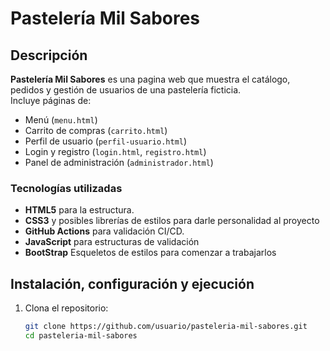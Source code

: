 # Pastelería Mil Sabores

## Descripción 
**Pastelería Mil Sabores** es una pagina web que muestra el catálogo, pedidos y gestión de usuarios de una pastelería ficticia.  
Incluye páginas de:
- Menú (`menu.html`)  
- Carrito de compras (`carrito.html`)  
- Perfil de usuario (`perfil-usuario.html`)  
- Login y registro (`login.html`, `registro.html`)  
- Panel de administración (`administrador.html`)  

### Tecnologías utilizadas
- **HTML5** para la estructura.  
- **CSS3** y posibles librerías de estilos para darle personalidad al proyecto   
- **GitHub Actions** para validación CI/CD.
- **JavaScript** para estructuras de validación
- **BootStrap** Esqueletos de estilos para comenzar a trabajarlos

## Instalación, configuración y ejecución

1. Clona el repositorio:
   ```bash
   git clone https://github.com/usuario/pasteleria-mil-sabores.git
   cd pasteleria-mil-sabores

